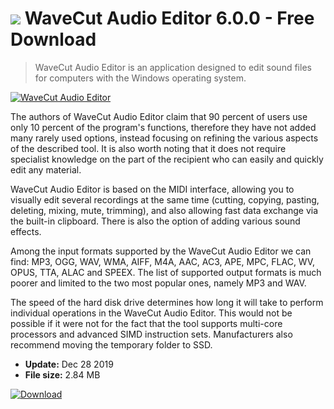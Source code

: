# ![](https://cdn.softexe.net/static/icon/e/wavecut-audio-editor-8589.png) WaveCut Audio Editor 6.0.0 - Free Download

> WaveCut Audio Editor is an application designed to edit sound files for computers with the Windows operating system.

[![WaveCut Audio Editor](https://gallery.dpcdn.pl/imgc/Tools/83234/g_-_420x350_1.5_-_x04639d0b-c353-4902-a8ab-7d5606606c94.jpg)](https://softexe.net/win/multimedia/audio-sound/wavecut-audio-editor:heha.html)

The authors of WaveCut Audio Editor claim that 90 percent of users use only 10 percent of the program's functions, therefore they have not added many rarely used options, instead focusing on refining the various aspects of the described tool. It is also worth noting that it does not require specialist knowledge on the part of the recipient who can easily and quickly edit any material.
 
 WaveCut Audio Editor is based on the MIDI interface, allowing you to visually edit several recordings at the same time (cutting, copying, pasting, deleting, mixing, mute, trimming), and also allowing fast data exchange via the built-in clipboard. There is also the option of adding various sound effects.
 
 Among the input formats supported by the WaveCut Audio Editor we can find: MP3, OGG, WAV, WMA, AIFF, M4A, AAC, AC3, APE, MPC, FLAC, WV, OPUS, TTA, ALAC and SPEEX. The list of supported output formats is much poorer and limited to the two most popular ones, namely MP3 and WAV.
 
 The speed of the hard disk drive determines how long it will take to perform individual operations in the WaveCut Audio Editor. This would not be possible if it were not for the fact that the tool supports multi-core processors and advanced SIMD instruction sets. Manufacturers also recommend moving the temporary folder to SSD.


- **Update:** Dec 28 2019
- **File size:** 2.84 MB

[![Download](https://cdn.softexe.net/static/img/download.png)](https://softexe.net/win/multimedia/audio-sound/wavecut-audio-editor:heha.html)

